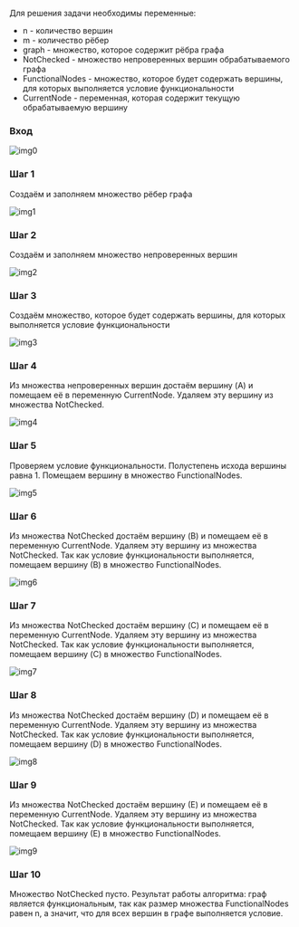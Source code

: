 Для решения задачи необходимы переменные:

* n - количество вершин
* m - количество рёбер
* graph - множество, которое содержит рёбра графа
* NotChecked - множество непроверенных вершин обрабатываемого графа
* FunctionalNodes - множество, которое будет содержать вершины, для которых выполняется условие функциональности
* CurrentNode - переменная, которая содержит текущую обрабатываемую вершину

### Вход

![img0](https://github.com/bsuir-labs/getmanskaya/raw/master/Lab10/shitty/exp/img0.png)

### Шаг 1

Создаём и заполняем множество рёбер графа

![img1](https://github.com/bsuir-labs/getmanskaya/raw/master/Lab10/shitty/exp/img1.png)

### Шаг 2

Создаём и заполняем множество непроверенных вершин

![img2](https://github.com/bsuir-labs/getmanskaya/raw/master/Lab10/shitty/exp/img2.png)

### Шаг 3

Создаём множество, которое будет содержать вершины, для которых выполняется условие функциональности

![img3](https://github.com/bsuir-labs/getmanskaya/raw/master/Lab10/shitty/exp/img3.png)

### Шаг 4

Из множества непроверенных вершин достаём вершину (A) и помещаем её в переменную CurrentNode. Удаляем эту вершину из множества NotChecked.

![img4](https://github.com/bsuir-labs/getmanskaya/raw/master/Lab10/shitty/exp/img4.png)

### Шаг 5

Проверяем условие функциональности. Полустепень исхода вершины равна 1. Помещаем вершину в множество FunctionalNodes.

![img5](https://github.com/bsuir-labs/getmanskaya/raw/master/Lab10/shitty/exp/img5.png)

### Шаг 6

Из множества NotChecked достаём вершину (B) и помещаем её в переменную CurrentNode. Удаляем эту вершину из множества NotChecked. Так как условие функциональности выполняется, помещаем вершину (В) в множество FunctionalNodes.

![img6](https://github.com/bsuir-labs/getmanskaya/raw/master/Lab10/shitty/exp/img6.png)

### Шаг 7

Из множества NotChecked достаём вершину (C) и помещаем её в переменную CurrentNode. Удаляем эту вершину из множества NotChecked. Так как условие функциональности выполняется, помещаем вершину (C) в множество FunctionalNodes.

![img7](https://github.com/bsuir-labs/getmanskaya/raw/master/Lab10/shitty/exp/img7.png)

### Шаг 8

Из множества NotChecked достаём вершину (D) и помещаем её в переменную CurrentNode. Удаляем эту вершину из множества NotChecked. Так как условие функциональности выполняется, помещаем вершину (D) в множество FunctionalNodes.

![img8](https://github.com/bsuir-labs/getmanskaya/raw/master/Lab10/shitty/exp/img8.png)

### Шаг 9

Из множества NotChecked достаём вершину (Е) и помещаем её в переменную CurrentNode. Удаляем эту вершину из множества NotChecked. Так как условие функциональности выполняется, помещаем вершину (Е) в множество FunctionalNodes.

![img9](https://github.com/bsuir-labs/getmanskaya/raw/master/Lab10/shitty/exp/img9.png)

### Шаг 10

Множество NotChecked пусто. Результат работы алгоритма: граф является функциональным, так как размер множества FunctionalNodes равен n, а значит, что для всех вершин в графе выполняется условие.